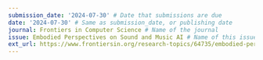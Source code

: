 ```yaml
---
submission_date: '2024-07-30' # Date that submissions are due
date: '2024-07-30' # Same as submission_date, or publishing date
journal: Frontiers in Computer Science # Name of the journal
issue: Embodied Perspectives on Sound and Music AI # Name of this issue
ext_url: https://www.frontiersin.org/research-topics/64735/embodied-perspectives-on-sound-and-music-ai # URL to call for articles for this issue
---
```

